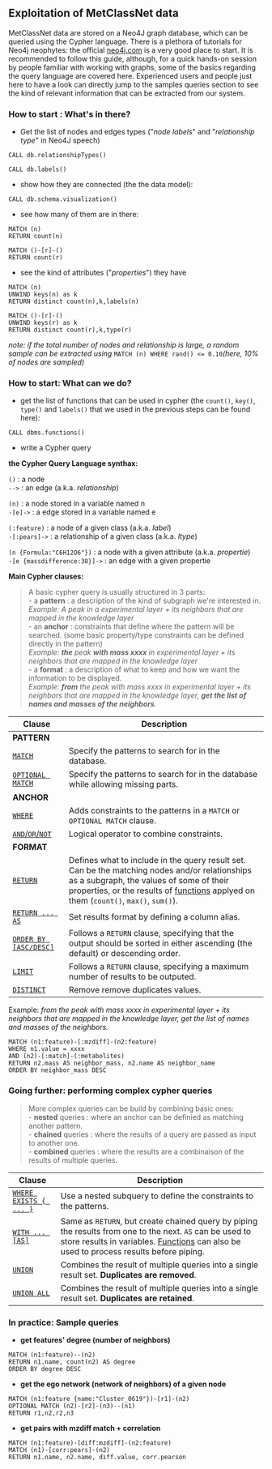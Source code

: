 ## Exploitation of MetClassNet data

MetClassNet data are stored on a Neo4J graph database, which can be queried using the Cypher language.
There is a plethora of tutorials for Neo4j neophytes: the official [neo4j.com](https://neo4j.com/developer/get-started/) is a very good place to start. It is recommended to follow this guide, although, for a quick hands-on session by people familiar with working with graphs, some of the basics regarding the query language are covered here. Experienced users and people just here to have a look can directly jump to the samples queries section to see the kind of relevant information that can be extracted from our system.

### How to start : What's in there?

 - Get the list of nodes and edges types ("_node labels_" and "_relationship type_" in Neo4J speech)
 ```
 CALL db.relationshipTypes()
 ```
 ```
 CALL db.labels()
 ```
 - show how they are connected (the the data model):
 ```
 CALL db.schema.visualization()
 ```
 - see how many of them are in there:
 ```
 MATCH (n)
 RETURN count(n)
 ```
 
 ```
 MATCH ()-[r]-()
 RETURN count(r)
 ```
 - see the kind of attributes ("_properties_") they have
 ```
MATCH (n)
UNWIND keys(n) as k
RETURN distinct count(n),k,labels(n)
 ```
 
  ```
MATCH ()-[r]-()
UNWIND keys(r) as k
RETURN distinct count(r),k,type(r)
 ```
 
 _note: if the total number of nodes and relationship is large, a random sample can be extracted using_ `MATCH (n) WHERE rand() <= 0.10`_(here, 10% of nodes are sampled)_
 
 ### How to start: What can we do?
 
 - get the list of functions that can be used in cypher (the `count()`, `key()`, `type()` and `labels()` that we used in the previous steps can be found here):
 ```
 CALL dbms.functions()
 ```
 
- write a Cypher query

__the Cypher Query Language synthax:__

`()` :  a node  
`-->` : an edge (a.k.a. _relationship_)  

`(n)` :  a node stored in a variable named n  
`-[e]->` : a edge stored in a variable named e  

`(:feature)` :  a node of a given class (a.k.a. _label_)  
`-[:pears]->` :  a relationship of a given class (a.k.a. _ltype_)  

`(n {Formula:"C6H12O6"})` :  a node with a given attribute (a.k.a. _propertie_)  
`-[e {massdifference:38}]->` :  an edge with a given propertie  

__Main Cypher clauses:__ 

> A basic cypher query is usually structured in 3 parts:  
	 - a __pattern__ : a description of the kind of subgraph we're interested in.   
	  	_Example: A peak in a experimental layer + its neighbors that are mapped in the knowledge layer_  
	 - an __anchor__ : constraints that define where the pattern will be searched. (some basic property/type constraints can be defined directly in the pattern)  
		 _Example: __the__ peak __with mass xxxx__ in experimental layer + its neighbors that are mapped in the knowledge layer_  
	 - a __format__ : a description of what to keep and how we want the information to be displayed.  
		 _Example: __from__ the peak with mass xxxx in experimental layer + its neighbors that are mapped in the knowledge layer, __get the list of  names and masses of  the neighbors__._  

| Clause | Description |
| ----- | ---- |
| __PATTERN__| |
| [`MATCH`](https://neo4j.com/docs/cypher-manual/current/clauses/match/#query-match) | Specify the patterns to search for in the database. |
| [`OPTIONAL MATCH`](https://neo4j.com/docs/cypher-manual/current/clauses/optional-match/#query-optional-match) | Specify the patterns to search for in the database while allowing missing parts. |
| __ANCHOR__| |
| [`WHERE`](https://neo4j.com/docs/cypher-manual/current/clauses/where/#query-where) | Adds constraints to the patterns in a `MATCH` or `OPTIONAL MATCH` clause.|
| [`AND`/`OR`/`NOT`](https://neo4j.com/docs/cypher-manual/current/syntax/operators/#query-operators-boolean)| Logical operator to combine constraints. |
| __FORMAT__| |
| [`RETURN`](https://neo4j.com/docs/cypher-manual/current/clauses/return/#query-return) | Defines what to include in the query result set. Can be the matching nodes and/or relationships as a subgraph, the values of some of their properties, or the results of [functions](https://neo4j.com/docs/cypher-manual/current/functions/) applyed on them (`count()`, `max()`, `sum()`).|
| [`RETURN ... AS`](https://neo4j.com/docs/cypher-manual/current/clauses/return/#query-return)| Set results format by defining a column alias. |
| [`ORDER BY [ASC/DESC]`](https://neo4j.com/docs/cypher-manual/current/clauses/order-by/#query-order)| Follows a `RETURN` clause, specifying that the output should be sorted in either ascending (the default) or descending order.|
| [`LIMIT`](https://neo4j.com/docs/cypher-manual/current/clauses/limit/#query-limit)| Follows a `RETURN` clause, specifying a maximum number of results to be outputed. |
| [`DISTINCT`](https://neo4j.com/docs/cypher-manual/current/syntax/operators/#query-operators-aggregation)| Remove remove duplicates values. |

 Example: _from the peak with mass xxxx in experimental layer + its neighbors that are mapped in the knowledge layer, get the list of  names and masses of  the neighbors._
 ```
 MATCH (n1:feature)-[:mzdiff]-(n2:feature)
 WHERE n1.value = xxxx
 AND (n2)-[:match]-(:metabolites)
 RETURN n2.mass AS neighbor_mass, n2.name AS neighbor_name
 ORDER BY neighbor_mass DESC
 ```
 
 ### Going further: performing complex cypher queries

>More complex queries can be build by combining basic ones:  
	 - __nested__ queries : where an anchor can be definied as matching another pattern.  
	 - __chained__ queries : where the results of a query are passed as input to another one.  
	 - __combined__ queries : where the results are a combinaison of the results of multiple queries.  

| Clause | Description |
| ----- | ---- |
| [`WHERE EXISTS { ... }`](https://neo4j.com/docs/cypher-manual/current/clauses/where/#existential-subqueries) | Use a nested subquery to define the constraints to the patterns.|
| [`WITH ... [AS]`](https://neo4j.com/docs/cypher-manual/current/clauses/with/#query-with) | Same as `RETURN`, but create chained query by piping the results from one to the next. `AS` can be used to store results in variables. [Functions](https://neo4j.com/docs/cypher-manual/current/functions/) can also be used to process results before piping. |
| [`UNION`](https://neo4j.com/docs/cypher-manual/current/clauses/union/#query-union) | Combines the result of multiple queries into a single result set. __Duplicates are removed__.|
| [`UNION ALL`](https://neo4j.com/docs/cypher-manual/current/clauses/union/#query-union)| Combines the result of multiple queries into a single result set. __Duplicates are retained__.|


### In practice: Sample queries

- __get features' degree (number of neighbors)__  
```
MATCH (n1:feature)--(n2) 
RETURN n1.name, count(n2) AS degree 
ORDER BY degree DESC
```

- __get the ego network (network of neighbors) of a given node__  
```
MATCH (n1:feature {name:"Cluster_0619"})-[r1]-(n2) 
OPTIONAL MATCH (n2)-[r2]-(n3)--(n1) 
RETURN r1,n2,r2,n3
```

- __get pairs with mzdiff match + correlation__  
```
MATCH (n1:feature)-[diff:mzdiff]-(n2:feature)
MATCH (n1)-[corr:pears]-(n2)
RETURN n1.name, n2.name, diff.value, corr.pearson
```
